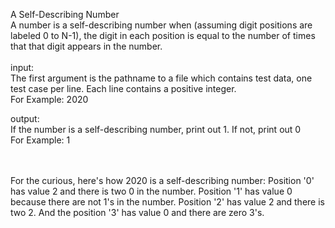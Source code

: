 A Self-Describing Number
<br />
A number is a self-describing number when (assuming digit positions are labeled 0 to N-1), the digit in each position is equal to the number of times that that digit appears in the number.<br /><br />
input:<br />
The first argument is the pathname to a file which contains test data, one test case per line. Each line contains a positive integer.<br />
For Example: 2020

output:<br />
If the number is a self-describing number, print out 1. If not, print out 0 <br />
For Example: 1

<br />
<br />
For the curious, here's how 2020 is a self-describing number: Position '0' has value 2 and there is two 0 in the number. Position '1' has value 0 because there are not 1's in the number. Position '2' has value 2 and there is two 2. And the position '3' has value 0 and there are zero 3's.